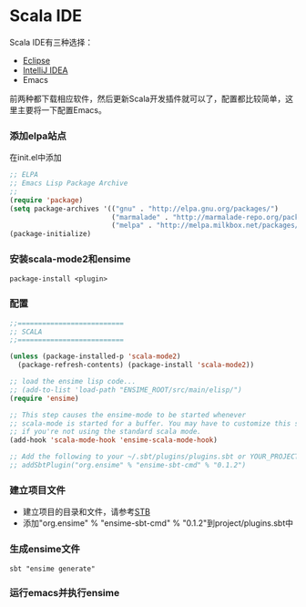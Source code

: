 Scala IDE
=========

Scala IDE有三种选择：

* [Eclipse](http://scala-ide.org/download/sdk.html)
* [IntelliJ IDEA](http://www.jetbrains.com/idea/features/scala.html)
* Emacs

前两种都下载相应软件，然后更新Scala开发插件就可以了，配置都比较简单，这里主要将一下配置Emacs。


### 添加elpa站点

在init.el中添加

```lisp
;; ELPA
;; Emacs Lisp Package Archive
;;
(require 'package)
(setq package-archives '(("gnu" . "http://elpa.gnu.org/packages/")
                         ("marmalade" . "http://marmalade-repo.org/packages/")
                         ("melpa" . "http://melpa.milkbox.net/packages/")))
(package-initialize)

```

### 安装scala-mode2和ensime

```lisp
package-install <plugin>
```

### 配置

```lisp
;;==========================
;; SCALA
;;==========================

(unless (package-installed-p 'scala-mode2)
  (package-refresh-contents) (package-install 'scala-mode2))

;; load the ensime lisp code...
;; (add-to-list 'load-path "ENSIME_ROOT/src/main/elisp/")
(require 'ensime)

;; This step causes the ensime-mode to be started whenever
;; scala-mode is started for a buffer. You may have to customize this step
;; if you're not using the standard scala mode.
(add-hook 'scala-mode-hook 'ensime-scala-mode-hook)

;; Add the following to your ~/.sbt/plugins/plugins.sbt or YOUR_PROJECT/project/plugins.sbt:
;; addSbtPlugin("org.ensime" % "ensime-sbt-cmd" % "0.1.2")

```

### 建立项目文件

* 建立项目的目录和文件，请参考[STB](stb.md)
* 添加"org.ensime" % "ensime-sbt-cmd" % "0.1.2"到project/plugins.sbt中

### 生成ensime文件

```shell
sbt "ensime generate"

```

### 运行emacs并执行ensime

